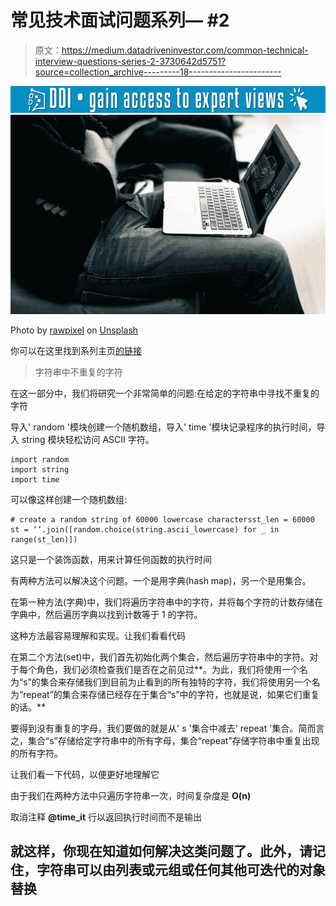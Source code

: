 # 常见技术面试问题系列— #2

> 原文：<https://medium.datadriveninvestor.com/common-technical-interview-questions-series-2-3730642d5751?source=collection_archive---------18----------------------->

[![](img/af4a44963d913f749ed5b41aa15e4237.png)](http://www.track.datadriveninvestor.com/1B9E)![](img/4fc47184d73d3aada86ceec81c049516.png)

Photo by [rawpixel](https://unsplash.com/@rawpixel?utm_source=medium&utm_medium=referral) on [Unsplash](https://unsplash.com?utm_source=medium&utm_medium=referral)

你可以在这里找到系列主页[的链接](https://medium.com/datadriveninvestor/common-technical-interview-questions-series-announcement-6cd77db4c7fd)

> 字符串中不重复的字符

在这一部分中，我们将研究一个非常简单的问题:在给定的字符串中寻找不重复的字符

导入' random '模块创建一个随机数组，导入' time '模块记录程序的执行时间，导入 string 模块轻松访问 ASCII 字符。

```
import random
import string
import time
```

可以像这样创建一个随机数组:

```
# create a random string of 60000 lowercase charactersst_len = 60000
st = ‘’.join([random.choice(string.ascii_lowercase) for _ in range(st_len)])
```

这只是一个装饰函数，用来计算任何函数的执行时间

有两种方法可以解决这个问题。一个是用字典(hash map)，另一个是用集合。

在第一种方法(字典)中，我们将遍历字符串中的字符，并将每个字符的计数存储在字典中，然后遍历字典以找到计数等于 1 的字符。

这种方法最容易理解和实现。让我们看看代码

在第二个方法(set)中，我们首先初始化两个集合，然后遍历字符串中的字符。对于每个角色，我们必须检查我们是否在之前见过**。为此，我们将使用一个名为“s”的集合来存储我们到目前为止看到的所有独特的字符，我们将使用另一个名为“repeat”的集合来存储已经存在于集合“s”中的字符，也就是说，如果它们重复的话。**

要得到没有重复的字母，我们要做的就是从' s '集合中减去' repeat '集合。简而言之，集合“s”存储给定字符串中的所有字母，集合“repeat”存储字符串中重复出现的所有字符。

让我们看一下代码，以便更好地理解它

由于我们在两种方法中只遍历字符串一次，时间复杂度是 **O(n)**

取消注释 **@time_it** 行以返回执行时间而不是输出

## 就这样，你现在知道如何解决这类问题了。此外，请记住，字符串可以由列表或元组或任何其他可迭代的对象替换